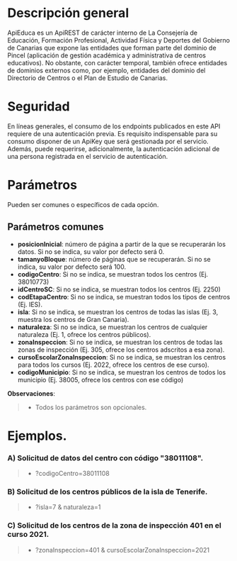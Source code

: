 # Descripción general

ApiEduca es un ApiREST de carácter interno de La Consejería de Educación, Formación Profesional, Actividad Física y Deportes del Gobierno de Canarias que expone las entidades que forman parte del dominio de Pincel (aplicación de gestión académica y administrativa de centros educativos). No obstante, con carácter temporal, también ofrece entidades de dominios externos como, por ejemplo, entidades del dominio del Directorio de Centros o el Plan de Estudio de Canarias.

# Seguridad

En líneas generales, el consumo de los endpoints publicados en este API requiere de una autenticación previa. Es requisito indispensable para su consumo disponer de un ApiKey que será gestionada por el servicio. Además, puede requerirse, adicionalmente, la autenticación adicional de una persona registrada en el servicio de autenticación.

# Parámetros
Pueden ser comunes o específicos de cada opción.

## Parámetros comunes
* **posicionInicial**: número de página a partir de la que se recuperarán los datos. Si no se indica, su valor por defecto será 0.
* **tamanyoBloque**: número de páginas que se recuperarán. Si no se indica, su valor por defecto será 100.
* **codigoCentro**: Si no se indica, se muestran todos los centros (Ej. 38010773)
* **idCentroSC**: Si no se indica, se muestran todos los centros (Ej. 2250)
* **codEtapaCentro**: Si no se indica, se muestran todos los tipos de centros (Ej. IES).
* **isla**: Si no se indica, se muestran los centros de todas las islas (Ej. 3, muestra los centros de Gran Canaria).
* **naturaleza**: Si no se indica, se muestran los centros de cualquier naturaleza (Ej. 1, ofrece los centros públicos).
* **zonaInspeccion**: Si no se indica, se muestran los centros de todas las zonas de inspección (Ej. 305, ofrece los centros adscritos a esa zona).
* **cursoEscolarZonaInspeccion**: Si no se indica, se muestran los centros para todos los cursos (Ej. 2022, ofrece los centros de ese curso).
* **codigoMunicipio**: Si no se indica, se muestran los centros de todos los municipio (Ej. 38005, ofrece los centros con ese código)

**Observaciones**:
>* Todos los parámetros son opcionales.

# Ejemplos.
### A) Solicitud de datos del centro con código "38011108".
> * ?codigoCentro=38011108

### B) Solicitud de los centros públicos de la isla de Tenerife.
> * ?isla=7 & naturaleza=1

### C) Solicitud de los centros de la zona de inspección 401 en el curso 2021. 
> * ?zonaInspeccion=401 & cursoEscolarZonaInspeccion=2021
